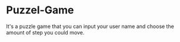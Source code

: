 # Puzzel-Game
It's a puzzle game that you can input your user name and choose the amount of step you could move.

